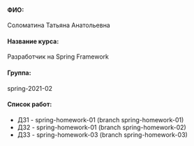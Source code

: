 #### ФИО: 
Соломатина Татьяна Анатольевна
#### Название курса: 
Разработчик на Spring Framework
#### Группа: 
spring-2021-02

#### Список работ:
- ДЗ1 - spring-homework-01 (branch spring-homework-01)
- ДЗ2 - spring-homework-01 (branch spring-homework-02)
- ДЗ3 - spring-homework-03 (branch spring-homework-03)

